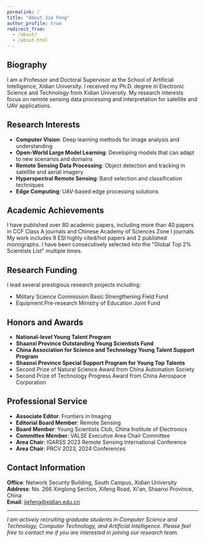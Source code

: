 ```yaml
---
permalink: /
title: "About Jie Feng"
author_profile: true
redirect_from: 
  - /about/
  - /about.html
---
```


## Biography

I am a Professor and Doctoral Supervisor at the School of Artificial Intelligence, Xidian University. I received my Ph.D. degree in Electronic Science and Technology from Xidian University. My research interests focus on remote sensing data processing and interpretation for satellite and UAV applications.

## Research Interests

- **Computer Vision**: Deep learning methods for image analysis and understanding
- **Open-World Large Model Learning**: Developing models that can adapt to new scenarios and domains
- **Remote Sensing Data Processing**: Object detection and tracking in satellite and aerial imagery
- **Hyperspectral Remote Sensing**: Band selection and classification techniques
- **Edge Computing**: UAV-based edge processing solutions

## Academic Achievements

I have published over 80 academic papers, including more than 40 papers in CCF Class A journals and Chinese Academy of Sciences Zone I journals. My work includes 9 ESI highly cited/hot papers and 2 published monographs. I have been consecutively selected into the "Global Top 2% Scientists List" multiple times.

## Research Funding

I lead several prestigious research projects including:
- Military Science Commission Basic Strengthening Field Fund
- Equipment Pre-research Ministry of Education Joint Fund

## Honors and Awards

- **National-level Young Talent Program**
- **Shaanxi Province Outstanding Young Scientists Fund**
- **China Association for Science and Technology Young Talent Support Program**
- **Shaanxi Province Special Support Program for Young Top Talents**
- Second Prize of Natural Science Award from China Automation Society
- Second Prize of Technology Progress Award from China Aerospace Corporation

## Professional Service

- **Associate Editor**: Frontiers in Imaging
- **Editorial Board Member**: Remote Sensing
- **Board Member**: Young Scientists Club, China Institute of Electronics
- **Committee Member**: VALSE Executive Area Chair Committee
- **Area Chair**: IGARSS 2023 Remote Sensing International Conference
- **Area Chair**: PRCV 2023, 2024 Conferences

## Contact Information

**Office**: Network Security Building, South Campus, Xidian University  
**Address**: No. 266 Xinglong Section, Xifeng Road, Xi'an, Shaanxi Province, China  
**Email**: jiefeng@xidian.edu.cn

---

*I am actively recruiting graduate students in Computer Science and Technology, Computer Technology, and Artificial Intelligence. Please feel free to contact me if you are interested in joining our research team.*
